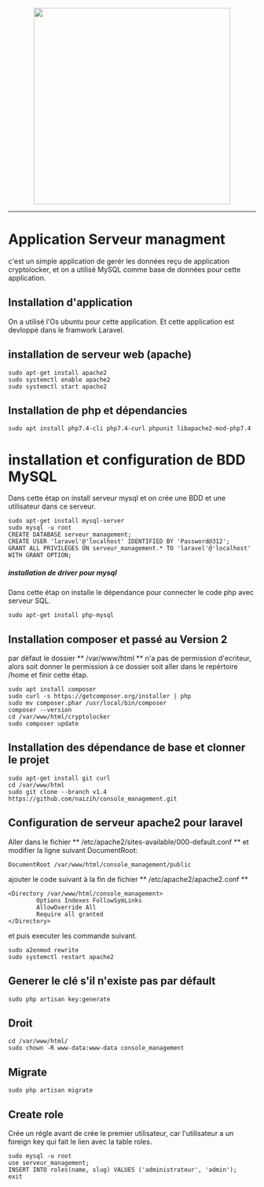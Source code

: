 <p align="center"><a href="https://laravel.com" target="_blank"><img src="https://raw.githubusercontent.com/laravel/art/master/logo-lockup/5%20SVG/2%20CMYK/1%20Full%20Color/laravel-logolockup-cmyk-red.svg" width="400"></a></p>

<hr>



# Application Serveur managment
c'est un simple application de gerér les données reçu de application cryptolocker, et on a utilisé MySQL comme base de données pour cette application.



## Installation d'application
On a utilisé l'Os ubuntu pour cette application.
Et cette application est devloppé dans le framwork Laravel.


## installation de serveur web (apache)
```
sudo apt-get install apache2
sudo systemctl enable apache2
sudo systemctl start apache2

```

## Installation de php et dépendancies
```
sudo apt install php7.4-cli php7.4-curl phpunit libapache2-mod-php7.4

```

# installation et configuration de BDD MySQL
Dans cette étap on install serveur mysql et on crée une BDD et une utilisateur dans ce serveur.
```
sudo apt-get install mysql-server
sudo mysql -u root
CREATE DATABASE serveur_management;
CREATE USER 'laravel'@'localhost' IDENTIFIED BY 'Password@312';
GRANT ALL PRIVILEGES ON serveur_management.* TO 'laravel'@'localhost' WITH GRANT OPTION;
```


##### installation de driver pour mysql
Dans cette étap on installe le dépendance pour connecter le code php avec serveur SQL.
```
sudo apt-get install php-mysql
```

## Installation composer et passé au Version 2

par défaut le dossier ** /var/www/html ** n'a pas de permission d'ecriteur, alors soit donner le permission à ce dossier soit aller dans le repértoire /home et finir cette étap.
```
sudo apt install composer
sudo curl -s https://getcomposer.org/installer | php
sudo mv composer.phar /usr/local/bin/composer
composer --version
cd /var/www/html/cryptolocker
sudo composer update
```

## Installation des dépendance de base et clonner le projet
```
sudo apt-get install git curl
cd /var/www/html
sudo git clone --branch v1.4 https://github.com/naizih/console_management.git
```




## Configuration de serveur apache2 pour laravel
Aller dans le fichier ** /etc/apache2/sites-available/000-default.conf ** et modifier la ligne suivant DocumentRoot:
```
DocumentRoot /var/www/html/console_management/public
```

ajouter le code suivant à la fin de fichier ** /etc/apache2/apache2.conf **  
```
<Directory /var/www/html/console_management>
        Options Indexes FollowSymLinks
        AllowOverride All
        Require all granted
</Directory>
```

et puis executer les commande suivant.
```
sudo a2enmod rewrite
sudo systemctl restart apache2
```


## Generer le clé s'il n'existe pas par défault
```
sudo php artisan key:generate
```

## Droit
```
cd /var/www/html/
sudo chown -R www-data:www-data console_management
```


## Migrate
```
sudo php artisan migrate
```


## Create role
Crée un régle avant de crée le premier utilisateur, car l'utilisateur a un foreign key qui fait le lien avec la table roles.
```
sudo mysql -u root
use serveur_management;
INSERT INTO roles(name, slug) VALUES ('administrateur', 'admin');
exit

```
















